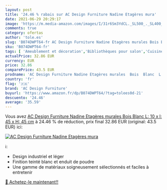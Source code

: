```yaml
---
layout: post
title: '24.46 % rabais sur AC Design Furniture Nadine Etagères mura'
date: 2021-06-29 20:29:17
image: 'https://m.media-amazon.com/images/I/31r6Sm3YdCL._SL500_._SL400_.jpg'
comments: true
category: ofertas
author: 'tole.es'
slug: 'B074DWPT64-fr AC Design Furniture Nadine Etagères murales Bois Blanc L:...'
sku: 'B074DWPT64-fr'
tags: [ 'Ameublement et décoration','Bibliothèques pour salon','Cuisine et Maison','Meubles','Meubles de salon','ac design furniture', ]
actualPrice: 32.86 EUR
currency: EUR
price: 32.86
comparePrice: 43.5 EUR
prodname: 'AC Design Furniture Nadine Etagères murales  Bois  Blanc  L: 10 x l: 45 x H: 45 cm'
country: 'fr'
flag: '🇫🇷'
brand: 'AC Design Furniture'
buyurl: 'https://www.amazon.fr/dp/B074DWPT64/?tag=tolees0d-21'
descuento: '24.46'
average: '35.59'
---
```


Vous avez [AC Design Furniture Nadine Etagères murales  Bois  Blanc  L: 10 x l: 45 x H: 45 cm](https://www.amazon.fr/dp/B074DWPT64/?tag=tolees0d-21)  à  24.46 % de réduction, prix final  32.86 EUR (original: 43.5 EUR) ici:

[![AC Design Furniture Nadine Etagères mura](https://m.media-amazon.com/images/I/31r6Sm3YdCL._SL500_._SL400_.jpg)](https://www.amazon.fr/dp/B074DWPT64/?tag=tolees0d-21)

ℹ️:

- Design industriel et léger
- Finition teinté blanc et enduit de poudre
- Une gamme de matériaux soigneusement sélectionnés et faciles à entretenir

[🛒 Achetez-le maintenant!!](https://www.amazon.fr/dp/B074DWPT64/?tag=tolees0d-21)
